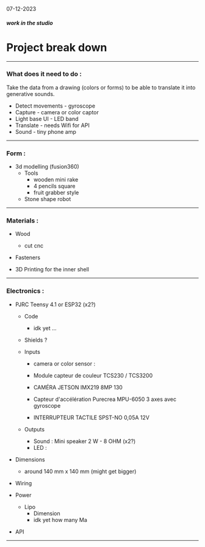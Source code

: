 07-12-2023
##### work in the studio

# Project break down
---
### What does it need to do :

Take the data from a drawing (colors or forms) to be able to translate it into generative sounds.

- Detect movements - gyroscope
- Capture - camera or color captor
- Light base UI - LED band
- Translate - needs Wifi for API
- Sound - tiny phone amp

---
### Form :
- 3d modelling (fusion360)
  - Tools
       - wooden mini rake
       - 4 pencils square
       - fruit grabber style 
   - Stone shape robot

---
### Materials :

- Wood
   - cut cnc

- Fasteners

- 3D Printing for the inner shell
   
---
### Electronics : 

- PJRC Teensy 4.1 or ESP32 (x2?)
   - Code
      - idk yet ...

   - Shields ?

   - Inputs
     - camera or color sensor : 

     - Module capteur de couleur TCS230 / TCS3200
     - CAMÉRA JETSON IMX219 8MP 130

     - Capteur d'accélération Purecrea MPU-6050 3 axes avec gyroscope

     - INTERRUPTEUR TACTILE SPST-NO 0,05A 12V

   - Outputs
     - Sound : Mini speaker 2 W - 8 OHM (x2?)
     - LED : 

- Dimensions 
     - around 140 mm x 140 mm (might get bigger)

- Wiring

- Power
    - Lipo
       - Dimension
       - idk yet how many Ma

- API 


---